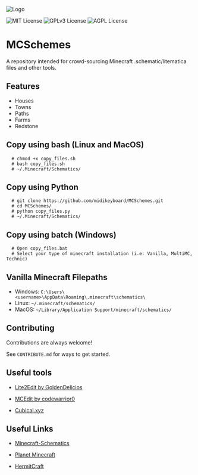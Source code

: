 
![Logo](https://i.postimg.cc/Hsyv1WGn/mcslogo-236x236.png)

![MIT License](https://img.shields.io/badge/Schematics-44-ff69b4)
![GPLv3 License](https://img.shields.io/badge/Saves-0-informational)
![AGPL License](https://img.shields.io/badge/Creators-8-critical)


# MCSchemes

A repository intended for crowd-sourcing Minecraft .schematic/litematica files and other tools.



## Features

- Houses
- Towns
- Paths
- Farms
- Redstone


## Copy using bash (Linux and MacOS)

 
```
  # chmod +x copy_files.sh
  # bash copy_files.sh
  # ~/.Minecraft/Schematics/
```
## Copy using Python

 
```
  # git clone https://github.com/midikeyboard/MCSchemes.git
  # cd MCSchemes/  
  # python copy_files.py
  # ~/.Minecraft/Schematics/
```

## Copy using batch (Windows)

 
```
  # Open copy_files.bat
  # Select your type of minecraft installation (i.e: Vanilla, MultiMC, Technic)
  ```

## Vanilla Minecraft Filepaths
- Windows: `C:\Users\<username>\AppData\Roaming\.minecraft\schematics\`
- Linux: `~/.minecraft/schematics/`
- MacOS: `~/Library/Application Support/minecraft/schematics/`


## Contributing

Contributions are always welcome!

See `CONTRIBUTE.md` for ways to get started.

## Useful tools

- [Lite2Edit by GoldenDelicios](https://github.com/GoldenDelicios/Lite2Edit/releases)  

- [MCEdit by codewarrior0](https://www.mcedit.net/)

- [Cubical.xyz](https://cubical.xyz/)


## Useful Links

- [Minecraft-Schematics](https://www.minecraft-schematics.com)  

- [Planet Minecraft](https://www.planetminecraft.com/)

- [HermitCraft](https://hermitcraft.com/)



